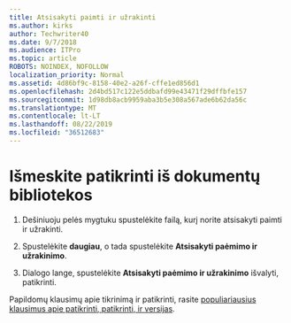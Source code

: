 ```yaml
---
title: Atsisakyti paimti ir užrakinti
ms.author: kirks
author: Techwriter40
ms.date: 9/7/2018
ms.audience: ITPro
ms.topic: article
ROBOTS: NOINDEX, NOFOLLOW
localization_priority: Normal
ms.assetid: 4d86bf9c-8158-40e2-a26f-cffe1ed856d1
ms.openlocfilehash: 2d4bd517c122e5ddbafd99e43471f29dffbfe157
ms.sourcegitcommit: 1d98db8acb9959aba3b5e308a567ade6b62da56c
ms.translationtype: MT
ms.contentlocale: lt-LT
ms.lasthandoff: 08/22/2019
ms.locfileid: "36512683"
---
```

# <a name="discard-a-check-out-from-a-document-library"></a>Išmeskite patikrinti iš dokumentų bibliotekos

1. Dešiniuoju pelės mygtuku spustelėkite failą, kurį norite atsisakyti paimti ir užrakinti.
    
2. Spustelėkite **daugiau**, o tada spustelėkite **Atsisakyti paėmimo ir užrakinimo**. 
    
3. Dialogo lange, spustelėkite **Atsisakyti paėmimo ir užrakinimo** išvalyti, patikrinti. 
    
Papildomų klausimų apie tikrinimą ir patikrinti, rasite [populiariausius klausimus apie patikrinti, patikrinti, ir versijas](https://go.microsoft.com/fwlink/?linkid=2018786).
  

